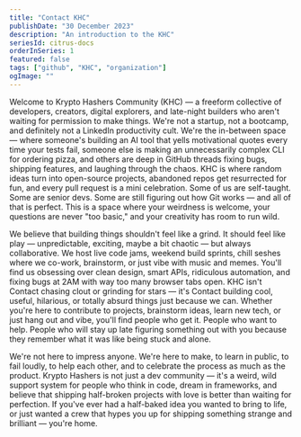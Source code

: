 ```yaml
---
title: "Contact KHC"
publishDate: "30 December 2023"
description: "An introduction to the KHC"
seriesId: citrus-docs
orderInSeries: 1
featured: false
tags: ["github", "KHC", "organization"]
ogImage: ""
---
```


Welcome to Krypto Hashers Community (KHC) — a freeform collective of developers, creators, digital explorers, and late-night builders who aren't waiting for permission to make things. We're not a startup, not a bootcamp, and definitely not a LinkedIn productivity cult. We're the in-between space — where someone's building an AI tool that yells motivational quotes every time your tests fail, someone else is making an unnecessarily complex CLI for ordering pizza, and others are deep in GitHub threads fixing bugs, shipping features, and laughing through the chaos. KHC is where random ideas turn into open-source projects, abandoned repos get resurrected for fun, and every pull request is a mini celebration. Some of us are self-taught. Some are senior devs. Some are still figuring out how Git works — and all of that is perfect. This is a space where your weirdness is welcome, your questions are never "too basic," and your creativity has room to run wild.

We believe that building things shouldn't feel like a grind. It should feel like play — unpredictable, exciting, maybe a bit chaotic — but always collaborative. We host live code jams, weekend build sprints, chill seshes where we co-work, brainstorm, or just vibe with music and memes. You'll find us obsessing over clean design, smart APIs, ridiculous automation, and fixing bugs at 2AM with way too many browser tabs open. KHC isn't Contact chasing clout or grinding for stars — it's Contact building cool, useful, hilarious, or totally absurd things just because we can. Whether you're here to contribute to projects, brainstorm ideas, learn new tech, or just hang out and vibe, you'll find people who get it. People who want to help. People who will stay up late figuring something out with you because they remember what it was like being stuck and alone.

We're not here to impress anyone. We're here to make, to learn in public, to fail loudly, to help each other, and to celebrate the process as much as the product. Krypto Hashers is not just a dev community — it's a weird, wild support system for people who think in code, dream in frameworks, and believe that shipping half-broken projects with love is better than waiting for perfection. If you've ever had a half-baked idea you wanted to bring to life, or just wanted a crew that hypes you up for shipping something strange and brilliant — you're home.
